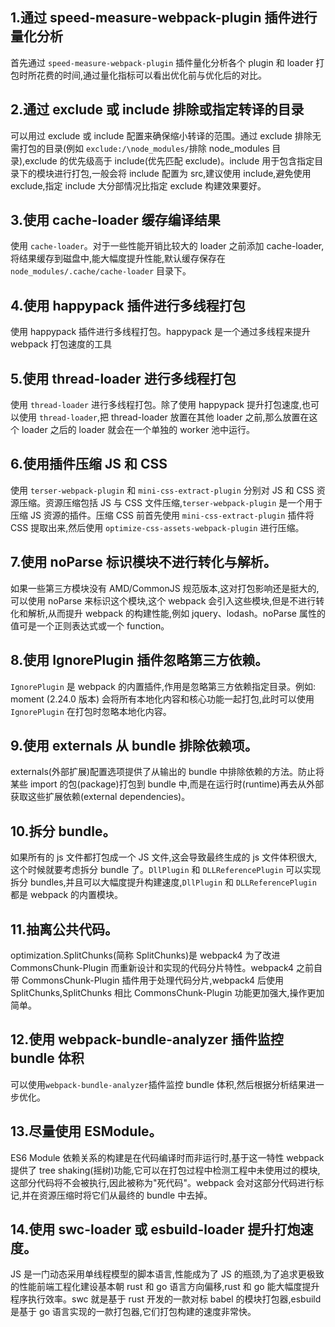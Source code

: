 ## 1.通过 speed-measure-webpack-plugin 插件进行量化分析

首先通过 `speed-measure-webpack-plugin` 插件量化分析各个 plugin 和 loader 打包时所花费的时间,通过量化指标可以看出优化前与优化后的对比。

## 2.通过 exclude 或 include 排除或指定转译的目录

可以用过 exclude 或 include 配置来确保缩小转译的范围。通过 exclude 排除无需打包的目录(例如 `exclude:/\node_modules/`排除 node_modules 目录),exclude 的优先级高于 include(优先匹配 exclude)。include 用于包含指定目录下的模块进行打包,一般会将 include 配置为 src,建议使用 include,避免使用 exclude,指定 include 大分部情况比指定 exclude 构建效果要好。

## 3.使用 cache-loader 缓存编译结果

使用 `cache-loader`。对于一些性能开销比较大的 loader 之前添加 cache-loader,将结果缓存到磁盘中,能大幅度提升性能,默认缓存保存在 `node_modules/.cache/cache-loader` 目录下。

## 4.使用 happypack 插件进行多线程打包

使用 happypack 插件进行多线程打包。happypack 是一个通过多线程来提升 webpack 打包速度的工具

## 5.使用 thread-loader 进行多线程打包

使用 `thread-loader` 进行多线程打包。除了使用 happypack 提升打包速度,也可以使用 `thread-loader`,把 thread-loader 放置在其他 loader 之前,那么放置在这个 loader 之后的 loader 就会在一个单独的 worker 池中运行。

## 6.使用插件压缩 JS 和 CSS

使用 `terser-webpack-plugin` 和 `mini-css-extract-plugin` 分别对 JS 和 CSS 资源压缩。资源压缩包括 JS 与 CSS 文件压缩,`terser-webpack-plugin` 是一个用于压缩 JS 资源的插件。压缩 CSS 前首先使用 `mini-css-extract-plugin` 插件将 CSS 提取出来,然后使用 `optimize-css-assets-webpack-plugin` 进行压缩。

## 7.使用 noParse 标识模块不进行转化与解析。

如果一些第三方模块没有 AMD/CommonJS 规范版本,这对打包影响还是挺大的,可以使用 noParse 来标识这个模块,这个 webpack 会引入这些模块,但是不进行转化和解析,从而提升 webpack 的构建性能,例如 jquery、lodash。noParse 属性的值可是一个正则表达式或一个 function。

## 8.使用 IgnorePlugin 插件忽略第三方依赖。

`IgnorePlugin` 是 webpack 的内置插件,作用是忽略第三方依赖指定目录。例如: moment (2.24.0 版本) 会将所有本地化内容和核心功能一起打包,此时可以使用 `IgnorePlugin` 在打包时忽略本地化内容。

## 9.使用 externals 从 bundle 排除依赖项。

externals(外部扩展)配置选项提供了从输出的 bundle 中排除依赖的方法。防止将某些 import 的包(package)打包到 bundle 中,而是在运行时(runtime)再去从外部获取这些扩展依赖(external dependencies)。

## 10.拆分 bundle。

如果所有的 js 文件都打包成一个 JS 文件,这会导致最终生成的 js 文件体积很大,这个时候就要考虑拆分 bundle 了。`DllPlugin` 和 `DLLReferencePlugin` 可以实现拆分 bundles,并且可以大幅度提升构建速度,`DllPlugin` 和 `DLLReferencePlugin` 都是 webpack 的内置模块。

## 11.抽离公共代码。

optimization.SplitChunks(简称 SplitChunks)是 webpack4 为了改进 CommonsChunk-Plugin 而重新设计和实现的代码分片特性。webpack4 之前自带 CommonsChunk-Plugin 插件用于处理代码分片,webpack4 后使用 SplitChunks,SplitChunks 相比 CommonsChunk-Plugin 功能更加强大,操作更加简单。

## 12.使用 webpack-bundle-analyzer 插件监控 bundle 体积

可以使用`webpack-bundle-analyzer`插件监控 bundle 体积,然后根据分析结果进一步优化。

## 13.尽量使用 ESModule。

ES6 Module 依赖关系的构建是在代码编译时而非运行时,基于这一特性 webpack 提供了 tree shaking(摇树)功能,它可以在打包过程中检测工程中未使用过的模块,这部分代码将不会被执行,因此被称为"死代码"。webpack 会对这部分代码进行标记,并在资源压缩时将它们从最终的 bundle 中去掉。

## 14.使用 swc-loader 或 esbuild-loader 提升打炮速度。

JS 是一门动态采用单线程模型的脚本语言,性能成为了 JS 的瓶颈,为了追求更极致的性能前端工程化建设基本朝 rust 和 go 语言方向偏移,rust 和 go 能大幅度提升程序执行效率。swc 就是基于 rust 开发的一款对标 babel 的模块打包器,esbuild 是基于 go 语言实现的一款打包器,它们打包构建的速度非常快。
